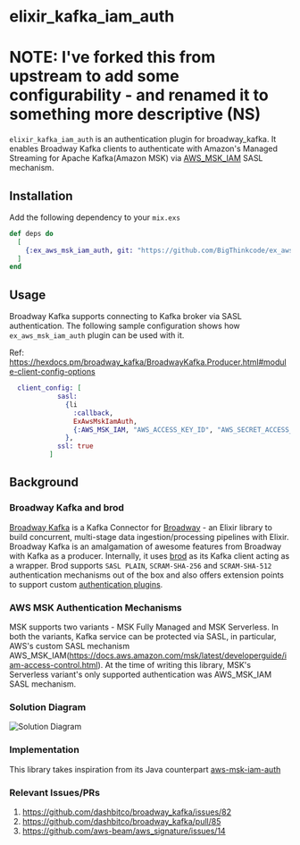 # elixir_kafka_iam_auth

# NOTE: I've forked this from upstream to add some configurability - and renamed it to something more descriptive (NS)

`elixir_kafka_iam_auth` is an authentication plugin for broadway_kafka. It enables Broadway Kafka clients to authenticate with Amazon's Managed Streaming for Apache Kafka(Amazon MSK) via [AWS_MSK_IAM](https://docs.aws.amazon.com/msk/latest/developerguide/iam-access-control.html) SASL mechanism.


## Installation

Add the following dependency to your `mix.exs`
```elixir
def deps do
  [
    {:ex_aws_msk_iam_auth, git: "https://github.com/BigThinkcode/ex_aws_msk_iam_auth"}
  ]
end
```

## Usage

Broadway Kafka supports connecting to Kafka broker via SASL authentication. The following sample configuration shows how `ex_aws_msk_iam_auth` plugin can be used with it.

Ref: https://hexdocs.pm/broadway_kafka/BroadwayKafka.Producer.html#module-client-config-options

```elixir
  client_config: [
            sasl:
              {li
                :callback,
                ExAwsMskIamAuth,
                {:AWS_MSK_IAM, "AWS_ACCESS_KEY_ID", "AWS_SECRET_ACCESS_KEY"}
              },
            ssl: true
          ]
```

## Background

### Broadway Kafka and brod
[Broadway Kafka](https://github.com/dashbitco/broadway_kafka) is a Kafka Connector for [Broadway](https://github.com/dashbitco/broadway) - an Elixir library to build concurrent, multi-stage data ingestion/processing pipelines with Elixir.
Broadway Kafka is an amalgamation of awesome features from Broadway with Kafka as a producer. Internally, it uses [brod](https://github.com/kafka4beam/brod) as its Kafka client acting as a wrapper. Brod supports `SASL PLAIN`, `SCRAM-SHA-256` and `SCRAM-SHA-512` authentication mechanisms out of the box and also offers extension points to support custom [authentication plugins](https://github.com/kafka4beam/brod#authentication-support).

### AWS MSK Authentication Mechanisms
MSK supports two variants - MSK Fully Managed and MSK Serverless. In both the variants, Kafka service can be protected via SASL, in particular, AWS's custom SASL mechanism AWS_MSK_IAM(https://docs.aws.amazon.com/msk/latest/developerguide/iam-access-control.html). At the time of writing this library, MSK's Serverless variant's only supported authentication was AWS_MSK_IAM SASL mechanism.

### Solution Diagram
![Solution Diagram](solution.png)

### Implementation
This library takes inspiration from its Java counterpart [aws-msk-iam-auth](https://github.com/aws/aws-msk-iam-auth)

### Relevant Issues/PRs
1. https://github.com/dashbitco/broadway_kafka/issues/82
2. https://github.com/dashbitco/broadway_kafka/pull/85
3. https://github.com/aws-beam/aws_signature/issues/14
